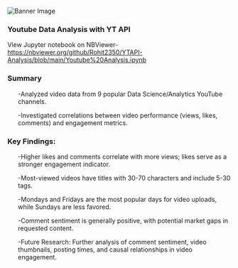 ![Banner Image](https://github.com/Rohit2350/DataScience-YouTube-API-EDA/blob/main/Image.webp")
### Youtube Data Analysis with YT API
View Jupyter notebook on NBViewer- https://nbviewer.org/github/Rohit2350/YTAPI-Analysis/blob/main/Youtube%20Analysis.ipynb 

### Summary
<ul> -Analyzed video data from 9 popular Data Science/Analytics YouTube channels.</ul>
<ul>-Investigated correlations between video performance (views, likes, comments) and engagement metrics.</ul>

### Key Findings:
<ul>-Higher likes and comments correlate with more views; likes serve as a stronger engagement indicator.</ul>
<ul>-Most-viewed videos have titles with 30-70 characters and include 5-30 tags.</ul>
<ul>-Mondays and Fridays are the most popular days for video uploads, while Sundays are less favored.</ul>
<ul>-Comment sentiment is generally positive, with potential market gaps in requested content.</ul>
<ul>-Future Research: Further analysis of comment sentiment, video thumbnails, posting times, and causal relationships in video engagement.</ul>
